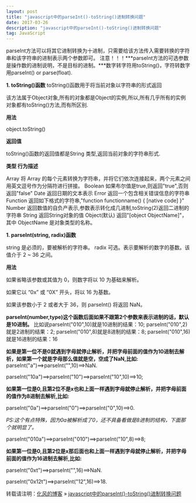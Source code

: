 ```yaml
---
layout: post
title: "javascript中的parseInt()-toString()进制转换问题"
date: 2017-03-26
description: "javascript中的parseInt()-toString()进制转换问题"
tag: JavaScript
---
```

﻿parseInt方法可以将其它进制转换为十进制，只需要给该方法传入需要转换的字符串和该字符串的进制表示两个参数即可。 注意！！！***parseInt方法的可选参数是操作数的进制说明，不是目标的进制。***数字转字符用toString()，字符转数字用parseInt() or parse(float).

**1.   toString()函数**
toString()函数用于将当前对象以字符串的形式返回

该方法属于Object对象,所有的对象都是Object的实例,所以,所有几乎所有的实例对象都有toString()方法,而有所区别.

**用法**

object.toString()

**返回值**

toString()函数的返回值都是String 类型,返回当前对象的字符串形式.

**类型 	         行为描述**

Array 	将 Array 的每个元素转换为字符串，并将它们依次连接起来，两个元素之间用英文逗号作为分隔符进行拼接。
Boolean 	如果布尔值是true,则返回"true",否则返回"false"
Date  	返回日期的文本表示
Error 	返回一个包含相关错误信息的字符串
Function 	返回如下格式的字符串,"function functionname() { [native code] }"
Number 	返回数值的自负产表示,参数表示转化成几进制,toString(2)返回二进制的字符串
String 	返回String对象的值
Object(默认) 	返回"[object ObjectName]"，其中 ObjectName 是对象类型的名称。


**1.   parseInt(string, radix)函数**

string 是必须的，要被解析的字符串。
radix  可选。表示要解析的数字的基数。该值介于 2 ~ 36 之间。

**用法**

如果省略该参数或其值为 0，则数字将以 10 为基础来解析。

如果它以 “0x” 或 “0X” 开头，将以 16 为基数。

如果该参数小于 2 或者大于 36，则 parseInt() 将返回 NaN。

**parseInt(number,type)这个函数后面如果不跟第2个参数来表示进制的话，默认是10进制。**
比如说parseInt("010",10)就是10进制的结果：10;  parseInt("010",2)就是2进制的结果：2;    parseInt("010",8)就是8进制的结果：8;   parseInt("010",16)就是16进制的结果：16


**如果是第一位不是0就遇到字母就停止解析，并把字母前面的值作为10进制去解析，如果第一个就是字母那么值就是空，空成了NaN,比如:**
parseInt("a")==>parseInt("",10)==>NaN.

parseInt("10a")==>parseInt("10")==>parseInt("10",10)==>10;

**如果第一位是0,且第2位不是x也和上面一样遇到字母就停止解析，并把字母前面的值作为8进制去解析,比如:**

parseInt("0a")==>parseInt("0")==>parseInt("0",10)==>0.

*PS:这个有点特殊，因为0a被解析成了0，还不具备看做是8进制的结构，下面那个就明显了。*

parseInt("010a")==>parseInt("010")==>parseInt("10",8)==>8;

**如果第一位是0,且第2位是x那后面也和上面一样遇到字母就停止解析，并把字母前面的值作为16进制去解析,比如:**

parseInt("0xt")==>parseInt("",16)==>NaN.

parseInt("0x12t")==>parseInt("12",16)==>18.

转载请注明：[化风的博客](http://xinchanghao.github.io) » [javascript中的parseInt()-toString()进制转换问题](/2017/03/javascript中的parseInt()-toString()进制转换问题/)  
